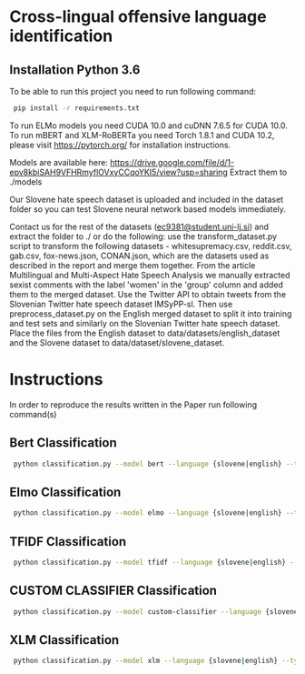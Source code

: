 # Cross-lingual offensive language identification

## Installation Python 3.6

To be able to run this project you need to run following command:
```bash
 pip install -r requirements.txt
```
To run ELMo models you need CUDA 10.0 and cuDNN 7.6.5 for CUDA 10.0.
To run mBERT and XLM-RoBERTa you need Torch 1.8.1 and CUDA 10.2, please visit https://pytorch.org/ for installation instructions.

Models are available here: https://drive.google.com/file/d/1-epv8kbiSAH9VFHRmyflOVxyCCqoYKI5/view?usp=sharing
Extract them to ./models

Our Slovene hate speech dataset is uploaded and included in the dataset folder so you can test Slovene neural network based models immediately.

Contact us for the rest of the datasets (ec9381@student.uni-lj.si) and extract the folder to ./ or do the following: use the transform_dataset.py script to transform the following datasets - whitesupremacy.csv, reddit.csv, gab.csv, fox-news.json, CONAN.json, which are the datasets used as described in the report and merge them together. From the article Multilingual and Multi-Aspect Hate Speech Analysis we manually extracted sexist comments with the label 'women' in the 'group' column and added them to the merged dataset. Use the Twitter API to obtain tweets from the Slovenian Twitter hate speech dataset IMSyPP-sl. Then use preprocess_dataset.py on the English merged dataset to split it into training and test sets and similarly on the Slovenian Twitter hate speech dataset. Place the files from the English dataset to data/datasets/english_dataset and the Slovene dataset to data/dataset/slovene_dataset.



# Instructions
In order to reproduce the results written in the Paper run following command(s)
## Bert Classification
```bash
 python classification.py --model bert --language {slovene|english} --type {binary|multilabel}
```
## Elmo Classification
```bash
 python classification.py --model elmo --language {slovene|english} --type {binary|multilabel}
```

## TFIDF Classification
```bash
 python classification.py --model tfidf --language {slovene|english} --type {binary|multilabel}
```

## CUSTOM CLASSIFIER Classification
```bash
 python classification.py --model custom-classifier --language {slovene|english} --type {binary|multilabel}
```

## XLM Classification
```bash
 python classification.py --model xlm --language {slovene|english} --type {binary|multilabel}
```
